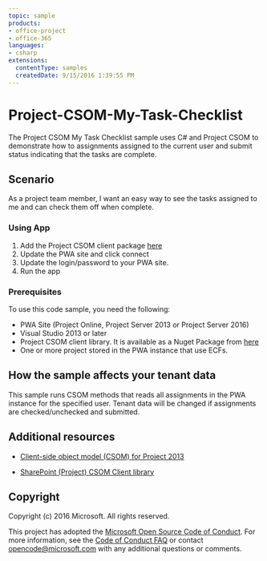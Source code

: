 ```yaml
---
topic: sample
products:
- office-project
- office-365
languages:
- csharp
extensions:
  contentType: samples
  createdDate: 9/15/2016 1:39:55 PM
---
```

# Project-CSOM-My-Task-Checklist

The Project CSOM My Task Checklist sample uses C# and Project CSOM to demonstrate how to assignments assigned to the current user and submit status indicating that the tasks are complete.

## Scenario

As a project team member, I want an easy way to see the tasks assigned to me and can check them off when complete.

### Using App

1.	Add the Project CSOM client package [here](https://www.nuget.org/packages/Microsoft.SharePointOnline.CSOM/)
2.	Update the PWA site and click connect
3.	Update the login/password to your PWA site.
4.	Run the app

### Prerequisites
To use this code sample, you need the following:

* PWA Site (Project Online, Project Server 2013 or Project Server 2016)
* Visual Studio 2013 or later 
* Project CSOM client library.  It is available as a Nuget Package from [here](https://www.nuget.org/packages/Microsoft.SharePointOnline.CSOM/)
* One or more project stored in the PWA instance that use ECFs.


## How the sample affects your tenant data
This sample runs CSOM methods that reads all assignments in the PWA instance for the specified user. Tenant data will be changed if assignments are checked/unchecked and submitted.

## Additional resources

* [Client-side object model (CSOM) for Project 2013](https://aka.ms/project-csom-docs)

* [SharePoint (Project) CSOM Client library](https://www.nuget.org/packages/Microsoft.SharePointOnline.CSOM/)

## Copyright

Copyright (c) 2016 Microsoft. All rights reserved.




This project has adopted the [Microsoft Open Source Code of Conduct](https://opensource.microsoft.com/codeofconduct/). For more information, see the [Code of Conduct FAQ](https://opensource.microsoft.com/codeofconduct/faq/) or contact [opencode@microsoft.com](mailto:opencode@microsoft.com) with any additional questions or comments.
